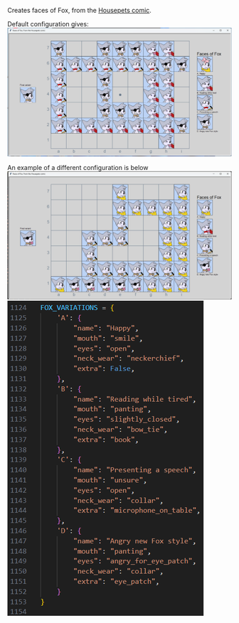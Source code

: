 Creates faces of Fox, from the [Housepets comic](https://www.housepetscomic.com/).

Default configuration gives:
![faces of fox](default_configuration.png)

An example of a different configuration is below
![code configuration](different_configuration_display.png)
![faces of fox](different_configuration.png)
